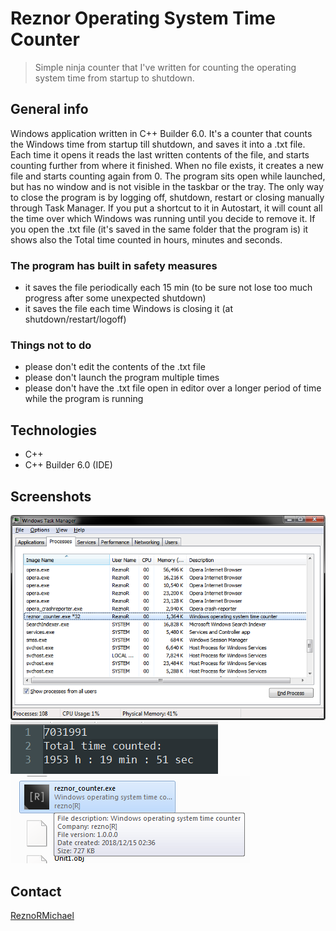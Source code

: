 # Reznor Operating System Time Counter

> Simple ninja counter that I've written for counting the operating system time from startup to shutdown.

## General info

Windows application written in C++ Builder 6.0. It's a counter that counts the Windows time from startup till shutdown, and saves it into a .txt file. Each time it opens it reads the last written contents of the file, and starts counting further from where it finished. When no file exists, it creates a new file and starts counting again from 0. The program sits open while launched, but has no window and is not visible in the taskbar or the tray. The only way to close the program is by logging off, shutdown, restart or closing manually through Task Manager.
If you put a shortcut to it in Autostart, it will count all the time over which Windows was running until you decide to remove it.
If you open the .txt file (it's saved in the same folder that the program is) it shows also the Total time counted in hours, minutes and seconds.

### The program has built in safety measures

* it saves the file periodically each 15 min (to be sure not lose too much progress after some unexpected shutdown)
* it saves the file each time Windows is closing it (at shutdown/restart/logoff)

### Things not to do

* please don't edit the contents of the .txt file
* please don't launch the program multiple times
* please don't have the .txt file open in editor over a longer period of time while the program is running

## Technologies

* C++
* C++ Builder 6.0 (IDE)

## Screenshots

![Example screenshot](screen1.png)
![Example screenshot](screen2.png)
![Example screenshot](screen3.png)

## Contact

[ReznoRMichael](https://github.com/ReznoRMichael)